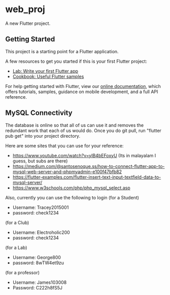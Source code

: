 # web_proj

A new Flutter project.

## Getting Started

This project is a starting point for a Flutter application.

A few resources to get you started if this is your first Flutter project:

- [Lab: Write your first Flutter app](https://flutter.dev/docs/get-started/codelab)
- [Cookbook: Useful Flutter samples](https://flutter.dev/docs/cookbook)

For help getting started with Flutter, view our
[online documentation](https://flutter.dev/docs), which offers tutorials,
samples, guidance on mobile development, and a full API reference.

## MySQL Connectivity

The database is online so that all of us can use it and removes the redundant work that each of us would do. Once you do git pull, run "flutter pub get" into your project directory.

Here are some sites that you can use for your reference:
- https://www.youtube.com/watch?v=yIB4bEFoxyU (Its in malayalam I guess, but subs are there)
- https://medium.com/@santosenoque.ss/how-to-connect-flutter-app-to-mysql-web-server-and-phpmyadmin-e100f47bfb82
- https://flutter-examples.com/flutter-insert-text-input-textfield-data-to-mysql-server/
- https://www.w3schools.com/php/php_mysql_select.asp

Also, currently you can use the following to login 
(for a Student)
- Username: Tracey2015001  
- password: check1234

(for a Club)
- Username: Electroholic200  
- password: check1234

(for a Lab)
- Username: George800  
- password: 8wTW4et9zu

(for a professor)
- Username: James103008
- Password: C222h8fS5J


